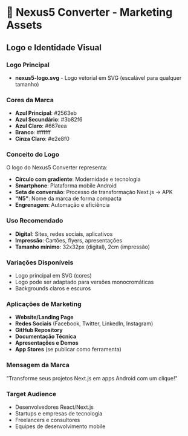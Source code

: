 # 🚀 Nexus5 Converter - Marketing Assets

## Logo e Identidade Visual

### Logo Principal
- **nexus5-logo.svg** - Logo vetorial em SVG (escalável para qualquer tamanho)

### Cores da Marca
- **Azul Principal**: #2563eb
- **Azul Secundário**: #3b82f6  
- **Azul Claro**: #667eea
- **Branco**: #ffffff
- **Cinza Claro**: #e2e8f0

### Conceito do Logo
O logo do Nexus5 Converter representa:
- **Círculo com gradiente**: Modernidade e tecnologia
- **Smartphone**: Plataforma mobile Android
- **Seta de conversão**: Processo de transformação Next.js → APK
- **"N5"**: Nome da marca de forma compacta
- **Engrenagem**: Automação e eficiência

### Uso Recomendado
- **Digital**: Sites, redes sociais, aplicativos
- **Impressão**: Cartões, flyers, apresentações
- **Tamanho mínimo**: 32x32px (digital), 2cm (impressão)

### Variações Disponíveis
- Logo principal em SVG (cores)
- Logo pode ser adaptado para versões monocromáticas
- Backgrounds claros e escuros

### Aplicações de Marketing
- **Website/Landing Page**
- **Redes Sociais** (Facebook, Twitter, LinkedIn, Instagram)
- **GitHub Repository**
- **Documentação Técnica**
- **Apresentações e Demos**
- **App Stores** (se publicar como ferramenta)

### Mensagem da Marca
"Transforme seus projetos Next.js em apps Android com um clique!"

### Target Audience
- Desenvolvedores React/Next.js
- Startups e empresas de tecnologia
- Freelancers e consultores
- Equipes de desenvolvimento mobile
